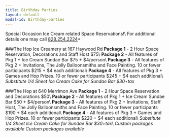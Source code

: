 ```yaml
---
title: Birthday Parties
layout: default
modal-id: Birthday-parties
---
```

Special Occasion Ice Cream related Space Reservations!\\
For additional details one may call <a href="tel:+8282542224">828.254.2224</a>*
    
###The Hop Ice Creamery at 167 Haywood Rd
**Package 1** - 2 Hour Space Reservation, Decorations and Staff Host $75\\
**Package 2** - All features of Pkg 1 + Ice Cream Sundae Bar $75 + $4/person\\
**Package 3** - All features of Pkg 2 + Invitations, The Jolly Balloonsmiths and Face Painting. 10 or fewer participants $215 + $4 each additional\\
**Package 4** - All features of Pkg 3 + Games and Hop Prizes. 10 or fewer participants $245 + $4 each additional\\
*Substitute 1/4 Sheet Ice Cream Cake for Sundae Bar $30+tax*

###The Hop at 640 Merrimon Ave
**Package 1** - 2 Hour Space Reservation and Decorations $50\\
**Package 2** - All features of Pkg 1 + Ice Cream Sundae Bar $50 + $4/person\\
**Package 3** - All features of Pkg 2 + Invitations, Staff Host, The Jolly Balloonsmiths and Face Painting. 10 or fewer participants $190 + $4 each additional\\
**Package 4** - All features of Pkg 3 + Games and Hop Prizes. 10 or fewer participants $220 + $4 each additional\\
*Substitute 1/4 Sheet Ice Cream Cake for Sundae Bar $30+tax*\\
*Custom packages available*
*Custom packages available*
